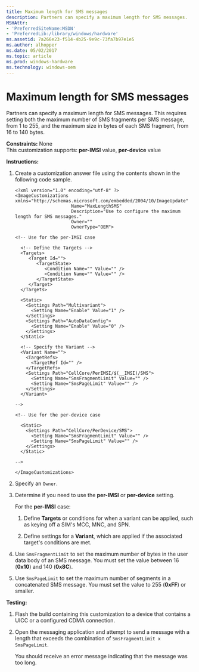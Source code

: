 ```yaml
---
title: Maximum length for SMS messages
description: Partners can specify a maximum length for SMS messages.
MSHAttr:
- 'PreferredSiteName:MSDN'
- 'PreferredLib:/library/windows/hardware'
ms.assetid: 7a266e23-f514-4b25-9e9c-73fa7b97e1e5
ms.author: alhopper
ms.date: 05/02/2017
ms.topic: article
ms.prod: windows-hardware
ms.technology: windows-oem
---
```


# Maximum length for SMS messages


Partners can specify a maximum length for SMS messages. This requires setting both the maximum number of SMS fragments per SMS message, from 1 to 255, and the maximum size in bytes of each SMS fragment, from 16 to 140 bytes.

<a href="" id="constraints---none"></a>**Constraints:** None  
This customization supports: **per-IMSI** value, **per-device** value

<a href="" id="instructions-"></a>**Instructions:**  
1.  Create a customization answer file using the contents shown in the following code sample.

    ``` syntax
    <?xml version="1.0" encoding="utf-8" ?>  
    <ImageCustomizations xmlns="http://schemas.microsoft.com/embedded/2004/10/ImageUpdate"  
                         Name="MaxLengthSMS"  
                         Description="Use to configure the maximum length for SMS messages."  
                         Owner=""  
                         OwnerType="OEM"> 
      
    <!-- Use for the per-IMSI case 

      <!-- Define the Targets --> 
      <Targets>
         <Target Id="">
            <TargetState>
               <Condition Name="" Value="" />
               <Condition Name="" Value="" />
            </TargetState>
         </Target>
      </Targets>
      
      <Static>
        <Settings Path="Multivariant">
          <Setting Name="Enable" Value="1" />
        </Settings>
        <Settings Path="AutoDataConfig">
          <Setting Name="Enable" Value="0" />
        </Settings>
      </Static>

      <!-- Specify the Variant -->
      <Variant Name=""> 
        <TargetRefs>
          <TargetRef Id="" /> 
        </TargetRefs>
        <Settings Path="CellCore/PerIMSI/$(__IMSI)/SMS">  
          <Setting Name="SmsFragmentLimit" Value="" />  
          <Setting Name="SmsPageLimit" Value="" />
        </Settings>  
      </Variant>

    -->

    <!-- Use for the per-device case

      <Static>  
        <Settings Path="CellCore/PerDevice/SMS">  
          <Setting Name="SmsFragmentLimit" Value="" />  
          <Setting Name="SmsPageLimit" Value="" />
        </Settings>  
      </Static>

    -->

    </ImageCustomizations>
    ```

2.  Specify an `Owner`.

3.  Determine if you need to use the **per-IMSI** or **per-device** setting.

    For the **per-IMSI** case:

    1.  Define **Targets** or conditions for when a variant can be applied, such as keying off a SIM's MCC, MNC, and SPN.

    2.  Define settings for a **Variant**, which are applied if the associated target's conditions are met.

4.  Use `SmsFragmentLimit` to set the maximum number of bytes in the user data body of an SMS message. You must set the value between 16 (**0x10**) and 140 (**0x8C**).

5.  Use `SmsPageLimit` to set the maximum number of segments in a concatenated SMS message. You must set the value to 255 (**0xFF**) or smaller.

<a href="" id="testing-"></a>**Testing:**  
1.  Flash the build containing this customization to a device that contains a UICC or a configured CDMA connection.

2.  Open the messaging application and attempt to send a message with a length that exceeds the combination of `SmsFragmentLimit x SmsPageLimit`.

    You should receive an error message indicating that the message was too long.

 

 






